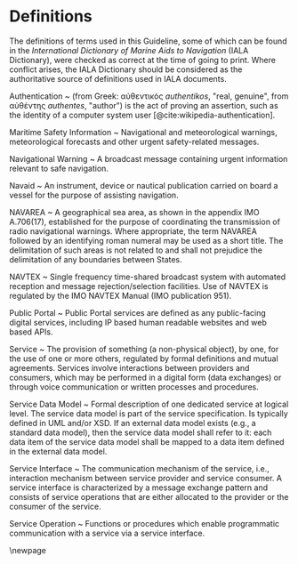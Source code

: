 # Definitions

The definitions of terms used in this Guideline, some of which can be found in the *International Dictionary of Marine Aids to Navigation* (IALA Dictionary), were checked as correct at the time of going to print. Where conflict arises, the IALA Dictionary should be considered as the authoritative source of definitions used in IALA documents.

Authentication
  ~ (from Greek: αὐθεντικός *authentikos*, "real, genuine", from αὐθέντης *authentes*, "author") is the act of proving an assertion, such as the identity of a computer system user [@cite:wikipedia-authentication].

Maritime Safety Information
  ~ Navigational and meteorological warnings, meteorological forecasts and other urgent safety-related messages.

Navigational Warning
  ~ A broadcast message containing urgent information relevant to safe navigation.

Navaid
  ~ An instrument, device or nautical publication carried on board a vessel for the purpose of assisting navigation.

NAVAREA
  ~ A geographical sea area, as shown in the appendix IMO A.706(17), established for the purpose of coordinating the transmission of radio navigational warnings. Where appropriate, the term NAVAREA followed by an identifying roman numeral may be used as a short title. The delimitation of such areas is not related to and shall not prejudice the delimitation of any boundaries between States.

NAVTEX
  ~ Single frequency time-shared broadcast system with automated reception and message rejection/selection facilities. Use of NAVTEX is regulated by the IMO NAVTEX Manual (IMO publication 951).

Public Portal
  ~ Public Portal services are defined as any public-facing digital services, including IP based human readable websites and web based APIs.

Service
  ~ The provision of something (a non-physical object), by one, for the use of one or more others, regulated by formal definitions and mutual agreements. Services involve interactions between providers and consumers, which may be performed in a digital form (data exchanges) or through voice communication or written processes and procedures. 

Service Data Model
  ~ Formal description of one dedicated service at logical level. The service data model is part of the service specification. Is typically defined in UML and/or XSD. If an external data model exists (e.g., a standard data model), then the service data model shall refer to it: each data item of the service data model shall be mapped to a data item defined in the external data model.

Service Interface
  ~ The communication mechanism of the service, i.e., interaction mechanism between service provider and service consumer. A service interface is characterized by a message exchange pattern and consists of service operations that are either allocated to the provider or the consumer of the service.

Service Operation
  ~ Functions or procedures which enable programmatic communication with a service via a service interface.

\newpage
